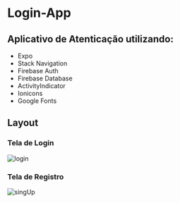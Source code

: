 # Login-App

## Aplicativo de Atenticação utilizando:
* Expo
* Stack Navigation
* Firebase Auth
* Firebase Database
* ActivityIndicator
* Ionicons
* Google Fonts



## Layout
### Tela de Login

![login](https://github.com/MoniqueCaldeira/Login-App/assets/86532831/d18c01fe-0d1e-4dc7-8c15-7ee080423e45)

### Tela de Registro

![singUp](https://github.com/MoniqueCaldeira/Login-App/assets/86532831/fb1de358-3b8f-4260-93a5-2648cc8055df)


